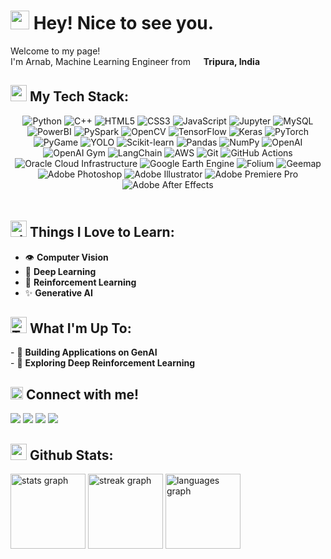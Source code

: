 <h1><img src="https://emojis.slackmojis.com/emojis/images/1531849430/4246/blob-sunglasses.gif?1531849430" width="30"/> Hey! Nice to see you.</h1>

<p>Welcome to my page! </br> I'm Arnab, Machine Learning Engineer from <img src="https://cdn-icons-png.flaticon.com/512/3909/3909444.png" width="13"/> <b>Tripura, India</b></p>

<h2><img src="https://emojis.slackmojis.com/emojis/images/1643514067/233/snorlax.png?1643514067" height="26"> My Tech Stack: </h2>
<div align="center" style="padding-bottom: 20px">
  <img src="https://img.shields.io/badge/Python-1565c0?style=for-the-badge&logo=python&logoColor=25a18e" alt="Python"/>
  <img src="https://img.shields.io/badge/C++-d6e2e9?style=for-the-badge&logo=c%2B%2B&logoColor=black" alt="C++"/>
  <img src="https://img.shields.io/badge/HTML5-E34F26?style=for-the-badge&logo=html5&logoColor=FFFFFF" alt="HTML5"/>
  <img src="https://img.shields.io/badge/CSS3-1572B6?style=for-the-badge&logo=css3&logoColor=FFFFFF" alt="CSS3"/>
  <img src="https://img.shields.io/badge/JavaScript-323330?style=for-the-badge&logo=javascript&logoColor=F7DF1E" alt="JavaScript"/>
  <img src="https://img.shields.io/badge/Jupyter-F37626?style=for-the-badge&logo=jupyter&logoColor=FFFFFF" alt="Jupyter"/>
  <img src="https://img.shields.io/badge/MySQL-00758F?style=for-the-badge&logo=mysql&logoColor=FFFFFF" alt="MySQL"/>
  <img src="https://img.shields.io/badge/PowerBI-ffd400?style=for-the-badge&logo=Power-BI&logoColor=BLACK" alt="PowerBI"/>
  <img src="https://img.shields.io/badge/PySpark-BF360C?style=for-the-badge&logo=apache-spark&logoColor=FFFFFF" alt="PySpark"/>
  <img src="https://img.shields.io/badge/OpenCV-003554?style=for-the-badge&logo=opencv&logoColor=FFFFFF" alt="OpenCV"/>
  <img src="https://img.shields.io/badge/TensorFlow-FF6F00?style=for-the-badge&logo=tensorflow&logoColor=FFFFFF" alt="TensorFlow"/>
  <img src="https://img.shields.io/badge/Keras-A9392C?style=for-the-badge&logo=keras&logoColor=FFFFFF" alt="Keras"/>
  <img src="https://img.shields.io/badge/PyTorch-EE4C2C?style=for-the-badge&logo=pytorch&logoColor=FFFFFF" alt="PyTorch"/>
  <img src="https://img.shields.io/badge/PyGame-223372?style=for-the-badge&logo=pygame&logoColor=FFFFFF" alt="PyGame"/>
  <img src="https://img.shields.io/badge/YOLO-282C34?style=for-the-badge&logo=ultralytics-yolo&logoColor=00FFFF" alt="YOLO"/>
  <img src="https://img.shields.io/badge/scikit--learn-0C0D0D?style=for-the-badge&logo=scikit-learn&logoColor=F7931E" alt="Scikit-learn"/>
  <img src="https://img.shields.io/badge/Pandas-150458?style=for-the-badge&logo=pandas&logoColor=FFFFFF" alt="Pandas"/>
  <img src="https://img.shields.io/badge/NumPy-013243?style=for-the-badge&logo=numpy&logoColor=FFFFFF" alt="NumPy"/>
  <img src="https://img.shields.io/badge/OpenAI-412991?style=for-the-badge&logo=openai&logoColor=FFFFFF" alt="OpenAI"/>
  <img src="https://img.shields.io/badge/OpenAI_Gym-000000?style=for-the-badge&logo=openai-gym&logoColor=FFFFFF" alt="OpenAI Gym"/>
  <img src="https://img.shields.io/badge/LangChain-2D3748?style=for-the-badge&logo=langchain&logoColor=FFFFFF" alt="LangChain"/>
  <img src="https://img.shields.io/badge/AWS-f3c622?style=for-the-badge&logo=amazon-web-services&logoColor=0d1b2a" alt="AWS"/>
  <img src="https://img.shields.io/badge/git-F05032?style=for-the-badge&logo=git&logoColor=FFFFFF" alt="Git"/>
  <img src="https://img.shields.io/badge/GitHub_Actions-2088FF?style=for-the-badge&logo=github-actions&logoColor=FFFFFF" alt="GitHub Actions"/>
  <img src="https://img.shields.io/badge/OCI-C74634?style=for-the-badge&logo=oracle&logoColor=FFFFFF" alt="Oracle Cloud Infrastructure"/>
  <img src="https://img.shields.io/badge/Google_Earth_Engine-4285F4?style=for-the-badge&logo=google-earth&logoColor=FFFFFF" alt="Google Earth Engine"/>
  <img src="https://img.shields.io/badge/Folium-1A8E1A?style=for-the-badge&logo=folium&logoColor=FFFFFF" alt="Folium"/>
  <img src="https://img.shields.io/badge/Geemap-D2B48C?style=for-the-badge&logo=geemap&logoColor=FFFFFF" alt="Geemap"/>
  <img alt="Adobe Photoshop" src="https://img.shields.io/badge/Adobe_Photoshop-31A8FF?style=for-the-badge&logo=Adobe-Photoshop&logoColor=001E36" />
  <img alt="Adobe Illustrator" src="https://img.shields.io/badge/Adobe_Illustrator-f2f2f2?style=for-the-badge&logo=Adobe-Illustrator&logoColor=330000" />
  <img alt="Adobe Premiere Pro" src="https://img.shields.io/badge/Adobe_Premiere_Pro-9999FF?style=for-the-badge&logo=Adobe-Premiere-Pro&logoColor=330D3E" />
  <img alt="Adobe After Effects" src="https://img.shields.io/badge/Adobe_After_Effects-1e152a?style=for-the-badge&logo=Adobe-After-Effects&logoColor=white" />
</div>



<h2><img src="https://emojis.slackmojis.com/emojis/images/1703739561/84551/starsq.gif?1703739561" width="26" alt="starsq"/> Things I Love to Learn: </h2>
<ul>
  <li>  👁️ <strong>Computer Vision</strong></li>
  <li>  🧠 <strong>Deep Learning</strong></li>
  <li> 🤖 <strong>Reinforcement Learning</strong></li>
  <li> ✨ <strong>Generative AI</strong> </li> 
</ul>

<h2><img src="https://emojis.slackmojis.com/emojis/images/1643514738/7421/typingcat.gif?1643514738" height="26" alt="Typing Cat"/> What I'm Up To: </h2>
<p>
  - 🧩 <strong>Building Applications on GenAI</strong><br>
  - 🔮 <strong>Exploring Deep Reinforcement Learning</strong><br>
</p>



<h2><img src="https://emojis.slackmojis.com/emojis/images/1666129364/61762/blob-heart.png?1666129364" width="20"/> Connect with me!</h2>
<p>
  <a href="https://mail.google.com/mail/arnabsaha9786@gmail.com"><img src="https://img.shields.io/badge/Gmail-red.svg?&style=for-the-badge&logo=Gmail&logoColor=white"></a> 
  <a href="https://www.linkedin.com/in/arnab-saha-7o7"><img src="https://img.shields.io/badge/Linkedin-%230077B5.svg?&style=for-the-badge&logo=linkedin&logoColor=white"></a> 
  <a href="https://www.instagram.com/arnab_saha_7/"><img src="https://img.shields.io/badge/Instagram-%23E4405F.svg?&style=for-the-badge&logo=instagram&logoColor=white"></a> 
  <a href="https://www.youtube.com/@captainsonline"><img src="https://img.shields.io/badge/YouTube-DE2925.svg?&style=for-the-badge&logo=youtube&logoColor=white"></a> 
</p>


<h2><img src="https://emojis.slackmojis.com/emojis/images/1643514058/149/sonic.gif?1643514058" height="26" alt="sonic"/> Github Stats: </h2>
<div align="left">
 <img src="https://github-readme-stats.vercel.app/api?username=arnabsaha7&show_icons=true&theme=github_dark&hide_border=true&count_private=true&include_all_commits=true" height="120" alt="stats graph"  />
  <img src="https://streak-stats.demolab.com?user=arnabsaha7&locale=en&mode=daily&theme=github_dark&hide_border=true&border_radius=5" height="120" alt="streak graph"  />
  <img src="https://github-readme-stats.vercel.app/api/top-langs?username=arnabsaha7&locale=en&hide_title=false&layout=compact&card_width=320&langs_count=8&theme=github_dark&hide_border=true" height="120" alt="languages graph"  />
</div>

###
